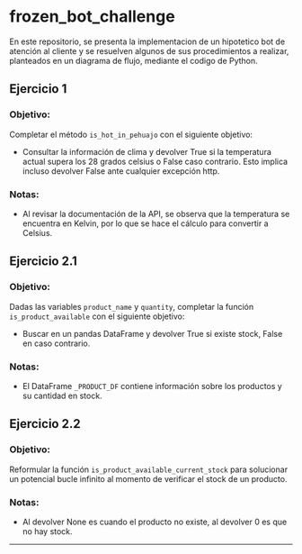 # frozen_bot_challenge


En este repositorio, se presenta la implementacion de un hipotetico bot de atención al cliente y se resuelven algunos de sus procedimientos a realizar, planteados en un diagrama de flujo, mediante el codigo de Python.

## Ejercicio 1

### Objetivo:
Completar el método `is_hot_in_pehuajo` con el siguiente objetivo:

- Consultar la información de clima y devolver True si la temperatura actual supera los 28 grados celsius o False caso contrario. Esto implica incluso devolver False ante cualquier excepción http.

### Notas:
- Al revisar la documentación de la API, se observa que la temperatura se encuentra en Kelvin, por lo que se hace el cálculo para convertir a Celsius.

## Ejercicio 2.1

### Objetivo:
Dadas las variables `product_name` y `quantity`, completar la función `is_product_available` con el siguiente objetivo:

- Buscar en un pandas DataFrame y devolver True si existe stock, False en caso contrario.

### Notas:
- El DataFrame `_PRODUCT_DF` contiene información sobre los productos y su cantidad en stock.

## Ejercicio 2.2

### Objetivo:
Reformular la función `is_product_available_current_stock` para solucionar un potencial bucle infinito al momento de verificar el stock de un producto.

### Notas:
- Al devolver None es cuando el producto no existe, al devolver 0 es que no hay stock.

---
